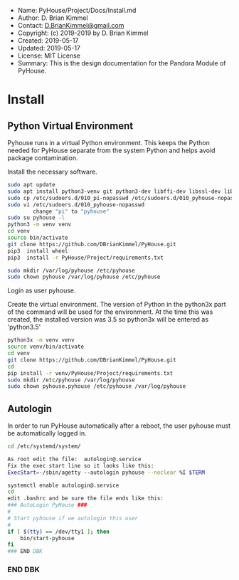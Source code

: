 * Name:      PyHouse/Project/Docs/Install.md
* Author:    D. Brian Kimmel
* Contact:   D.BrianKimmel@gmail.com
* Copyright: (c) 2019-2019 by D. Brian Kimmel
* Created:   2019-05-17
* Updated:   2019-05-17
* License:   MIT License
* Summary:   This is the design documentation for the Pandora Module of PyHouse.

# Install

## Python Virtual Environment

Pyhouse runs in a virtual Python environment.
This keeps the Python needed for PyHouse separate from the system Python and helps avoid package contamination.

Install the necessary software.


```bash
sudo apt update
sudo apt install python3-venv git python3-dev libffi-dev libssl-dev libxml2-dev libxslt1-dev libjpeg8-dev
sudo cp /etc/sudoers.d/010_pi-nopasswd /etc/sudoers.d/010_pyhouse-nopasswd
sudo vi /etc/sudoers.d/010_pyhouse-nopasswd
		change "pi" to "pyhouse"
sudo su pyhouse -l
python3 -m venv venv
cd venv
source bin/activate
git clone https://github.com/DBrianKimmel/PyHouse.git
pip3  install wheel
pip3  install -r PyHouse/Project/requirements.txt

sudo mkdir /var/log/pyhouse /etc/pyhouse
sudo chown pyhouse /var/log/pyhouse /etc/pyhouse

```

Login as user pyhouse.

Create the virtual environment.  The version of Python in the python3x part of the command will be used for the environment.
At the time this was created, the installed version was 3.5 so python3x will be entered as 'python3.5'

```bash
python3x -m venv venv
source venv/bin/activate
cd venv
git clone https://github.com/DBrianKimmel/PyHouse.git
cd
pip install -r venv/PyHouse/Project/requirements.txt
sudo mkdir /etc/pyhouse /var/log/pyhouse
sudo chown pyhouse.pyhouse /etc/pyhouse /var/log/pyhouse
```

## Autologin

In order to run PyHouse automatically after a reboot, the user pyhouse must be automatically logged in.

```bash
cd /etc/systemd/system/

As root edit the file:  autologin@.service
Fix the exec start line so it looks like this:
ExecStart=-/sbin/agetty --autologin pyhouse --noclear %I $TERM

systemctl enable autologin@.service
cd
edit .bashrc and be sure the file ends like this:
### AutoLogin PyHouse ###
#
# Start pyhouse if we autologin this user
#
if [ $(tty) == /dev/tty1 ]; then
    bin/start-pyhouse
fi
### END DBK

```



### END DBK
